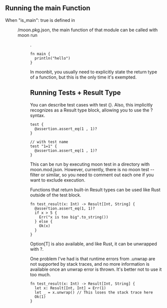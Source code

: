 


## Running the main Function

When "is_main": true is defined in <dir>/moon.pkg.json, the main function of that module can be called with moon run <dir>.

```
fn main {
  println("hello")
}
```

In moonbit, you usually need to explicitly state the return type of a function, but this is the only time it's exempted.

## Running Tests + Result Type

You can describe test cases with test {}. Also, this implicitly recognizes as a Result type block, allowing you to use the ? syntax.

```
test {
  @assertion.assert_eq(1 , 1)?
}

// with test name
test "1=1" {
  @assertion.assert_eq(1 , 1)?
}
```

This can be run by executing moon test in a directory with moon.mod.json. However, currently, there is no moon test --filter or similar, so you need to comment out each one if you want to exclude execution.

Functions that return built-in Result types can be used like Rust outside of the test block.

```
fn test_result(x: Int) -> Result[Int, String] {
  @assertion.assert_eq(1, 1)?
  if x > 5 {
    Err("x is too big".to_string())
  } else {
    Ok(x)
  }
}
```

Option[T] is also available, and like Rust, it can be unwrapped with ?.

One problem I've had is that runtime errors from .unwrap are not supported by stack traces, and no more information is available once an unwrap error is thrown. It's better not to use it too much.

```
fn test_result(x: Int) -> Result[Int, String] {
  let x: Result[Int, Int] = Err(1)
  let _ = x.unwrap() // This loses the stack trace here
  Ok(1)
}
```